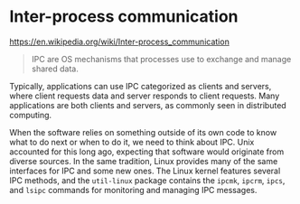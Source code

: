 # Inter-process communication

https://en.wikipedia.org/wiki/Inter-process_communication

>IPC are OS mechanisms that processes use to exchange and manage shared data.

Typically, applications can use IPC categorized as clients and servers, where client requests data and server responds to client requests. Many applications are both clients and servers, as commonly seen in distributed computing.

When the software relies on something outside of its own code to know what to do next or when to do it, we need to think about IPC. Unix accounted for this long ago, expecting that software would originate from diverse sources. In the same tradition, Linux provides many of the same interfaces for IPC and some new ones. The Linux kernel features several IPC methods, and the `util-linux` package contains the `ipcmk`, `ipcrm`, `ipcs`, and `lsipc` commands for monitoring and managing IPC messages.
